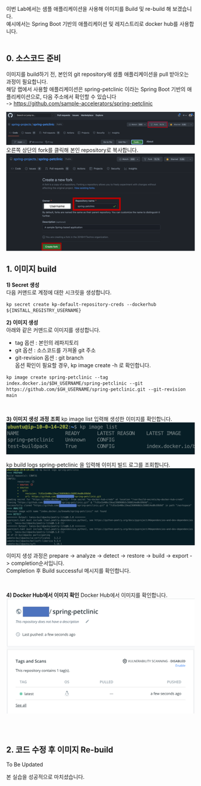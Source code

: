 이번 Lab에서는 샘플 애플리케이션을 사용해 이미지를 Build 및 re-build 해 보겠습니다.  <br/>
예시에서는 Spring Boot 기반의 애플리케이션 및 레지스트리로 docker hub를 사용합니다. <br/><br/>

## 0. 소스코드 준비
이미지를 build하기 전, 본인의 git repository에 샘플 애플리케이션을 pull 받아오는 과정이 필요합니다. <br/>
해당 랩에서 사용할 애플리케이션은 spring-petclinic 이라는 Spring Boot 기반의 애플리케이션으로, 다음 주소에서 확인할 수 있습니다 <br/>
-> https://github.com/sample-accelerators/spring-petclinic

![](../Images/fork-01.png)
<br/>
오른쪽 상단의 fork를 클릭해 본인 repository로 복사합니다.
<br/>
![](../Images/fork-02.png)


## 1. 이미지 build
**1) Secret 생성** 
<br/> 다음 커맨드로 계정에 대한 시크릿을 생성합니다.
```
kp secret create kp-default-repository-creds --dockerhub ${INSTALL_REGISTRY_USERNAME}
```

**2) 이미지 생성**
<br/>아래와 같은 커맨드로 이미지를 생성합니다. 
- tag 옵션 : 본인의 레파지토리
- git 옵션 : 소스코드를 가져올 git 주소
- git-revision 옵션 : git branch
<br/> 옵션 확인이 필요할 경우,  kp image create -h 로 확인합니다.

```
kp image create spring-petclinic --tag index.docker.io/$DH_USERNAME/spring-petclinic --git https://github.com/$GH_USERNAME/spring-petclinic.git --git-revision main
```
<br/>

**3) 이미지 생성 과정 조회**
kp image list 입력해 생성한 이미지를 확인합니다. <br/>
![](../Images/petclinic-0.png)

kp build logs spring-petclinic 을 입력해 이미지 빌드 로그를 조회합니다. <br/>
![](../Images/petclinic-1.png)

이미지 생성 과정은 prepare -> analyze -> detect -> restore -> build -> export -> completion순서입니다. <br/>
Completion 후 Build successful 메시지를 확인합니다.

<br/>

**4) Docker Hub에서 이미지 확인**
Docker Hub에서 이미지를 확인합니다.
![](../Images/docker.png)

<br/><br/>

## 2. 코드 수정 후 이미지 Re-build
To Be Updated



본 실습을 성공적으로 마치셨습니다.
